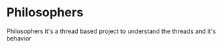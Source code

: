 # Philosophers
Philosophers it's a thread based project to understand the threads and it's behavior
